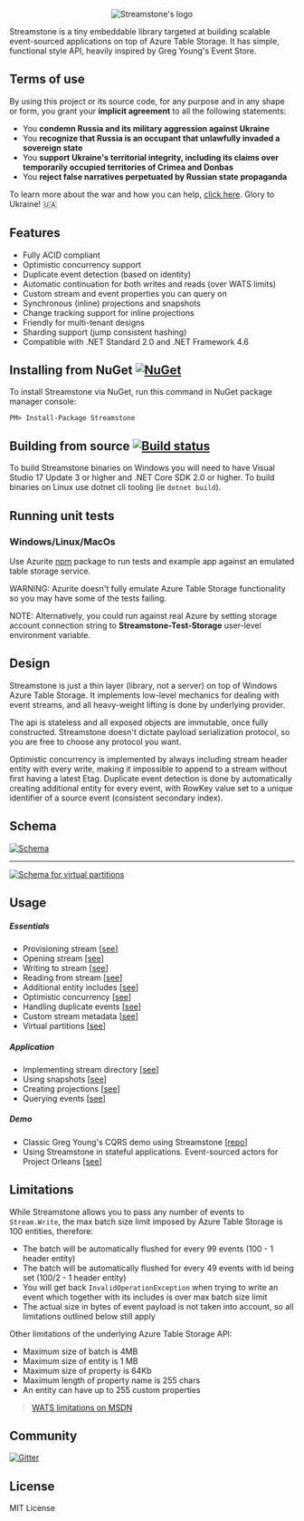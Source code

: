 <p align="center">
  <img src="https://github.com/yevhen/Streamstone/blob/master/Logo.Wide.png?raw=true" alt="Streamstone's logo"/>
</p>

Streamstone is a tiny embeddable library targeted at building scalable event-sourced applications on top of Azure Table Storage. It has simple, functional style API, heavily inspired by Greg Young's Event Store.

## Terms of use

By using this project or its source code, for any purpose and in any shape or form, you grant your **implicit agreement** to all the following statements:

- You **condemn Russia and its military aggression against Ukraine**
- You **recognize that Russia is an occupant that unlawfully invaded a sovereign state**
- You **support Ukraine's territorial integrity, including its claims over temporarily occupied territories of Crimea and Donbas**
- You **reject false narratives perpetuated by Russian state propaganda**

To learn more about the war and how you can help, [click here](https://github.com/yevhen/yevhen). Glory to Ukraine! 🇺🇦

## Features

+ Fully ACID compliant
+ Optimistic concurrency support
+ Duplicate event detection (based on identity)
+ Automatic continuation for both writes and reads (over WATS limits)
+ Custom stream and event properties you can query on
+ Synchronous (inline) projections and snapshots
+ Change tracking support for inline projections
+ Friendly for multi-tenant designs
+ Sharding support (jump consistent hashing)
+ Compatible with .NET Standard 2.0 and .NET Framework 4.6

## Installing from NuGet [![NuGet](https://img.shields.io/nuget/v/Streamstone.svg?style=flat)](https://www.nuget.org/packages/Streamstone/)

To install Streamstone via NuGet, run this command in NuGet package manager console:

    PM> Install-Package Streamstone

## Building from source [![Build status](https://ci.appveyor.com/api/projects/status/3rsmwblor11b6inq/branch/master?svg=true)](https://ci.appveyor.com/project/yevhen/streamstone/branch/master)

To build Streamstone binaries on Windows you will need to have Visual Studio 17 Update 3 or higher and .NET Core SDK 2.0 or higher. To build binaries on Linux use dotnet cli tooling (ie `dotnet build`). 

## Running unit tests

### Windows/Linux/MacOs

Use Azurite [npm](https://www.npmjs.com/package/azurite#npm) package to run tests and example app against an emulated table storage service. 

WARNING: Azurite doesn't fully emulate Azure Table Storage functionality so you may have some of the tests failing.

NOTE: Alternatively, you could run against real Azure by setting storage account connection string to **Streamstone-Test-Storage** user-level environment variable.


## Design

Streamstone is just a thin layer (library, not a server) on top of Windows Azure Table Storage. It implements low-level mechanics for dealing with event streams, and all heavy-weight lifting is done by underlying provider. 

The api is stateless and all exposed objects are immutable, once fully constructed. Streamstone doesn't dictate payload serialization protocol, so you are free to choose any protocol you want.

Optimistic concurrency is implemented by always including stream header entity with every write, making it impossible to append to a stream without first having a latest Etag. Duplicate event detection is done by automatically creating additional entity for every event, with RowKey value set to a unique identifier of a source event (consistent secondary index).     

## Schema

<a href="https://raw.githubusercontent.com/yevhen/Streamstone/master/Doc/Schema.png" target="_blank" title="Click to view full size"><img src="https://raw.githubusercontent.com/yevhen/Streamstone/master/Doc/Schema.png" alt="Schema" style="max-width:100%;"/></a>

---

<a href="https://raw.githubusercontent.com/yevhen/Streamstone/master/Doc/Schema_VP.png" target="_blank" title="Click to view full size"><img src="https://raw.githubusercontent.com/yevhen/Streamstone/master/Doc/Schema_VP.png" alt="Schema for virtual partitions" style="max-width:100%;"/></a>

## Usage

##### Essentials
+ Provisioning stream [[see](/Source/Example/Scenarios/S01_Provision_new_stream.cs)]
+ Opening stream [[see](Source/Example/Scenarios/S02_Open_stream_for_writing.cs)]
+ Writing to stream [[see](Source/Example/Scenarios/S04_Write_to_stream.cs)]
+ Reading from stream [[see](Source/Example/Scenarios/S05_Read_from_stream.cs)]
+ Additional entity includes [[see](Source/Example/Scenarios/S06_Include_additional_entities.cs)]
+ Optimistic concurrency [[see](Source/Example/Scenarios/S08_Concurrency_conflicts.cs)]
+ Handling duplicate events [[see](Source/Example/Scenarios/S09_Handling_duplicates.cs)]
+ Custom stream metadata [[see](Source/Example/Scenarios/S07_Custom_stream_metadata.cs)]
+ Virtual partitions [[see](Source/Streamstone.Tests/Scenarios/Virtual_partitions.cs)]

##### Application
+ Implementing stream directory [[see](Source/Example/Scenarios/S10_Stream_directory.cs)]
+ Using snapshots [[see](Source/Example/Scenarios/S06_Include_additional_entities.cs)]
+ Creating projections [[see]()]
+ Querying events [[see]()]

##### Demo
+ Classic Greg Young's CQRS demo using Streamstone [[repo](https://github.com/yevhen/Streamstone.m-r)]
+ Using Streamstone in stateful applications. Event-sourced actors for Project Orleans [[see](https://github.com/OrleansContrib/Orleankka/tree/master/Samples/CSharp/EventSourcing/Persistence/Streamstone)]  

## Limitations

While Streamstone allows you to pass any number of events to `Stream.Write`, the max batch size limit imposed by Azure Table Storage is 100 entities, therefore:

+ The batch will be automatically flushed for every 99 events (100 - 1 header entity)
+ The batch will be automatically flushed for every 49 events with id being set (100/2 - 1 header entity)
+ You will get back `InvalidOperationException` when trying to write an event which together with its includes is over max batch size limit
+ The actual size in bytes of event payload is not taken into account, so all limitations outlined below still apply

Other limitations of the underlying Azure Table Storage API:

+ Maximum size of batch is 4MB
+ Maximum size of entity is 1 MB
+ Maximum size of property is 64Kb 
+ Maximum length of property name is 255 chars
+ An entity can have up to 255 custom properties

> [WATS limitations on MSDN](http://msdn.microsoft.com/en-us/library/azure/dd179338.aspx) 

## Community

[![Gitter](https://badges.gitter.im/Join%20Chat.svg)](https://gitter.im/yevhen/Streamstone?utm_source=badge&utm_medium=badge&utm_campaign=pr-badge&utm_content=badge)

## License

MIT License
